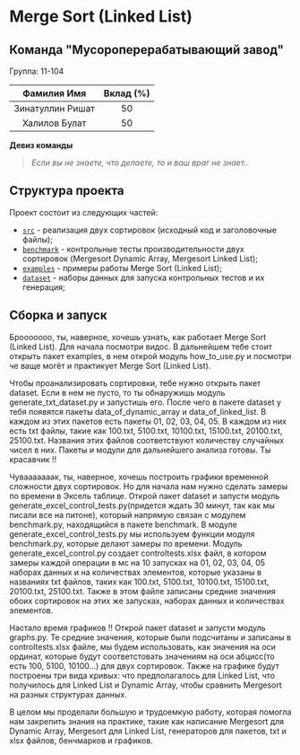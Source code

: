 # Merge Sort (Linked List)
## Команда "Мусороперерабатывающий завод"

Группа: 11-104

|   Фамилия Имя    | Вклад (%) |
|:----------------:|:---------:|
| Зинатуллин Ришат |    50     |
|  Халилов Булат   |    50     |

**Девиз команды**
> _Если вы не знаете, что делаете, то и ваш враг не знает.._

## Структура проекта

Проект состоит из следующих частей:

- [`src`](src) - реализация двух сортировок (исходный код и заголовочные файлы);
- [`benchmark`](benchmark) - контрольные тесты производительности двух сортировок (Mergesort Dynamic Array, Mergesort Linked List);
- [`examples`](examples) - примеры работы Merge Sort (Linked List);
- [`dataset`](dataset) - наборы данных для запуска контрольных тестов и их генерация;

## Сборка и запуск

Брооооооо, ты, наверное, хочешь узнать, как работает Merge Sort (Linked List). Для начала посмотри видос. В дальнейшем тебе стоит
открыть пакет examples, в нем открой модуль how_to_use.py и посмотри че ваще могёт и практикует Merge Sort (Linked List).

Чтобы проанализировать сортировки, тебе нужно открыть пакет dataset. 
Если в нем не пусто, то ты обнаружишь модуль generate_txt_dataset.py и запустишь его. После чего в пакете dataset 
у тебя появятся пакеты data_of_dynamic_array и data_of_linked_list. В каждом из этих пакетов есть пакеты 01, 02, 03, 04, 05. В каждом 
из них есть txt файлы, такие как 100.txt, 5100.txt, 10100.txt, 15100.txt, 20100.txt, 25100.txt. 
Названия этих файлов соответствуют количеству случайных чисел в них. 
Пакеты и модули для дальнейшего анализа готовы. Ты красавчик !!

Чувааааааак, ты, наверное, хочешь построить графики временной сложности двух сортировок. 
Но для начала нам нужно сделать замеры по времени в Эксель таблице. Открой пакет dataset и 
запусти модуль generate_excel_control_tests.py(придется ждать 30 минут,
так как мы писали все на питоне), который напрямую связан с модулем benchmark.py, находящийся в пакете benchmark. 
В модуле generate_excel_control_tests.py мы используем функции модуля benchmark.py, которые делают замеры по
времени. Модуль generate_excel_control.py создает controltests.xlsx файл,
в котором замеры каждой операции в мс на 10 запусках на 01, 02, 03, 04, 05 наборах данных и на количествах элементов, которые
указаны в названиях txt файлов, таких как 100.txt, 5100.txt, 10100.txt, 15100.txt, 20100.txt, 25100.txt.
Также в этом файле записаны средние значения обоих сортировок на этих же запусках, наборах данных и
количествах элементов. 

Настало время графиков !! Открой пакет dataset и запусти модуль graphs.py. Те средние значения, которые были
подсчитаны и записаны в controltests.xlsx файле, мы будем использовать, как значения на оси ординат, которые
будут соответстовать значениям на оси абцисс(то есть 100, 5100, 10100...) для двух сортировок. Также на графике
будут построены три вида кривых: что предполагалось для Linked List, что получилось для Linked List и Dynamic Array,
чтобы сравнить Mergesort на разных структурах данных.

В целом мы проделали большую и трудоемкую работу, которая помогла нам закрепить знания на практике, такие как
написание Mergesort для Dynamic Array, Mergesort для Linked List, генераторов для пакетов, txt и xlsx файлов, бенчмарков
и графиков. 
